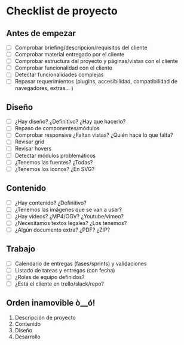 # Checklist de proyecto

## Antes de empezar
- [ ]  Comprobar briefing/descripción/requisitos del cliente
- [ ]  Comprobar material entregado por el cliente
- [ ]  Comprobar estructura del proyecto y páginas/vistas con el cliente
- [ ]  Comprobar funcionalidad con el cliente
- [ ]  Detectar funcionalidades complejas
- [ ]  Repasar requerimientos (plugins, accesibilidad, compatibilidad de navegadores, extras… )

## Diseño
- [ ]  ¿Hay diseño? ¿Definitivo? ¿Hay que hacerlo?
- [ ]  Repaso de componentes/módulos
- [ ]  Comprobar responsive ¿Faltan vistas? ¿Quién hace lo que falta?
- [ ]  Revisar grid
- [ ]  Revisar hovers
- [ ]  Detectar módulos problemáticos
- [ ]  ¿Tenemos las fuentes? ¿Todas?
- [ ]  ¿Tenemos los iconos? ¿En SVG?

## Contenido
- [ ]  ¿Hay contenido? ¿Definitivo?
- [ ]  ¿Tenemos las imágenes que se van a usar?
- [ ]  ¿Hay vídeos? ¿MP4/OGV? ¿Youtube/vimeo?
- [ ]  ¿Necesitamos textos legales? ¿Los tenemos?
- [ ]  ¿Algún documento extra? ¿PDF? ¿ZIP?

## Trabajo
- [ ]  Calendario de entregas (fases/sprints) y validaciones
- [ ]  Listado de tareas y entregas (con fecha)
- [ ]  ¿Roles de equipo definidos?
- [ ]  ¿Está el cliente en trello/slack/repo?

## Orden inamovible ò__ó!
1. Descripción de proyecto
2. Contenido
3. Diseño
4. Desarrollo
